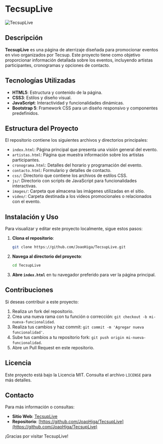 # TecsupLive

![TecsupLive](https://joaohiga.github.io/TecsupLive/images/logo.png)

## Descripción

**TecsupLive** es una página de aterrizaje diseñada para promocionar eventos en vivo organizados por Tecsup. Este proyecto tiene como objetivo proporcionar información detallada sobre los eventos, incluyendo artistas participantes, cronogramas y opciones de contacto.

## Tecnologías Utilizadas

- **HTML5**: Estructura y contenido de la página.
- **CSS3**: Estilos y diseño visual.
- **JavaScript**: Interactividad y funcionalidades dinámicas.
- **Bootstrap 5**: Framework CSS para un diseño responsivo y componentes predefinidos.

## Estructura del Proyecto

El repositorio contiene los siguientes archivos y directorios principales:

- `index.html`: Página principal que presenta una visión general del evento.
- `artistas.html`: Página que muestra información sobre los artistas participantes.
- `cronograma.html`: Detalles del horario y programación del evento.
- `contacto.html`: Formulario y detalles de contacto.
- `css/`: Directorio que contiene los archivos de estilos CSS.
- `js/`: Directorio con scripts de JavaScript para funcionalidades interactivas.
- `images/`: Carpeta que almacena las imágenes utilizadas en el sitio.
- `video/`: Carpeta destinada a los videos promocionales o relacionados con el evento.

## Instalación y Uso

Para visualizar y editar este proyecto localmente, sigue estos pasos:

1. **Clona el repositorio**:
   ```bash
   git clone https://github.com/JoaoHiga/TecsupLive.git
   ```
2. **Navega al directorio del proyecto**:
   ```bash
   cd TecsupLive
   ```
3. **Abre `index.html`** en tu navegador preferido para ver la página principal.

## Contribuciones

Si deseas contribuir a este proyecto:

1. Realiza un fork del repositorio.
2. Crea una nueva rama con tu función o corrección: `git checkout -b mi-nueva-funcionalidad`.
3. Realiza tus cambios y haz commit: `git commit -m 'Agregar nueva funcionalidad'`.
4. Sube tus cambios a tu repositorio fork: `git push origin mi-nueva-funcionalidad`.
5. Abre un Pull Request en este repositorio.

## Licencia

Este proyecto está bajo la Licencia MIT. Consulta el archivo `LICENSE` para más detalles.

## Contacto

Para más información o consultas:

- **Sitio Web**: [TecsupLive](https://joaohiga.github.io/TecsupLive/)
- **Repositorio**: [https://github.com/JoaoHiga/TecsupLive](https://github.com/JoaoHiga/TecsupLive)

¡Gracias por visitar TecsupLive!

